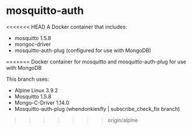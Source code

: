# mosquitto-auth
<<<<<<< HEAD
A Docker container that includes:
* mosquitto 1.5.8
* mongoc-driver
* mosquitto-auth-plug (configured for use with MongoDB)

=======
Docker container for mosquitto and mosquitto-auth-plug for use with MongoDB

This branch uses:
* Alpine Linux 3.9.2
* Mosquitto 1.5.8
* Mongo-C-Driver 1.14.0
* Mosquitto-auth-plug (whendonkiesfly | subscribe_check_fix branch)
>>>>>>> origin/alpine
